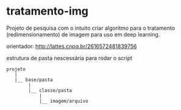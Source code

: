 # tratamento-img

Projeto de pesquisa com o intuito criar algoritmo para o tratamento (redimensionamento) de imagem para uso em deep learning.

orientador: http://lattes.cnpq.br/2616572481839756

estrutura de pasta nescessária para rodar o script

    projeto
       |
       |__ base/pasta
            |
            |__ classe/pasta
                |
                |__ imagem/arquivo
